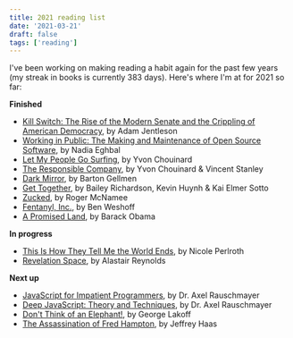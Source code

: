 ```yaml
---
title: 2021 reading list
date: '2021-03-21'
draft: false
tags: ['reading']
---
```


I've been working on making reading a habit again for the past few years (my streak in books is currently 383 days).<!-- excerpt --> Here's where I'm at for 2021 so far:

**Finished**

-   [Kill Switch: The Rise of the Modern Senate and the Crippling of American Democracy](https://www.harvard.com/book/kill_switch_the_rise_of_the_modern_senate_and_the_crippling_of_american_dem/), by Adam Jentleson
-   [Working in Public: The Making and Maintenance of Open Source Software](https://blas.com/working-in-public/), by Nadia Eghbal
-   [Let My People Go Surfing](https://www.patagonia.com/product/let-my-people-go-surfing-revised-paperback-book/BK067.html), by Yvon Chouinard
-   [The Responsible Company](https://www.patagonia.com/product/the-responsible-company-what-weve-learned-from-patagonias-first-forty-years-paperback-book/BK233.html), by Yvon Chouinard & Vincent Stanley
-   [Dark Mirror](https://www.penguinrandomhouse.com/books/316047/dark-mirror-by-barton-gellman/), by Barton Gellmen
-   [Get Together](https://gettogether.world/), by Bailey Richardson, Kevin Huynh & Kai Elmer Sotto
-   [Zucked](https://www.penguinrandomhouse.com/books/598206/zucked-by-roger-mcnamee/), by Roger McNamee
-   [Fentanyl, Inc.](https://groveatlantic.com/book/fentanyl-inc/), by Ben Weshoff
-   [A Promised Land](https://obamabook.com/), by Barack Obama

**In progress**

-   [This Is How They Tell Me the World Ends](https://www.bloomsbury.com/us/this-is-how-they-tell-me-the-world-ends-9781635576061/), by Nicole Perlroth
-   [Revelation Space](http://www.alastairreynolds.com/release/revelation-space/), by Alastair Reynolds

**Next up**

-   [JavaScript for Impatient Programmers](https://exploringjs.com/impatient-js/), by Dr. Axel Rauschmayer
-   [Deep JavaScript: Theory and Techniques](https://exploringjs.com/deep-js/), by Dr. Axel Rauschmayer
-   [Don't Think of an Elephant!](https://georgelakoff.com/books/dont_think_of_an_elephant_know_your_values_and_frame_the_debatethe_essential_guide_for_progressives-119190455949080/), by George Lakoff
-   [The Assassination of Fred Hampton](https://www.amazon.com/Assassination-Fred-Hampton-Chicago-Murdered/dp/1569767092), by Jeffrey Haas
